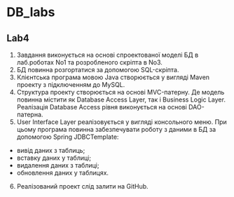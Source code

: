 # DB_labs
## Lab4
1. Завдання виконується на основі спроектованої моделі БД в
лаб.роботах No1 та розробленого скріпта в No3.
2. БД повинна розгортатися за допомогою SQL-скріпта.
3. Клієнтська програма мовою Java створюється у вигляді Maven
проекту з підключенням до MySQL.
4. Структура проекту створюється на основі MVC-патерну. Де
модель повинна містити як Database Access Layer, так і
Business Logic Layer. Реалізація Database Access рівня
виконується на основі DAO-патерна.
5. User Interface Layer реалізовується у вигляді консольного
меню. При цьому програма повинна забезпечувати роботу з
даними в БД за допомогою Spring JDBCTemplate:
- вивід даних з таблиць;
- вставку даних у таблиці;
- видалення даних з таблиці;
- обновлення даних у таблицях.
6. Реалізований проект слід залити на GitHub.
